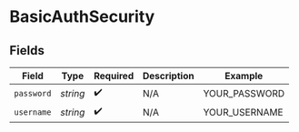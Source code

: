# BasicAuthSecurity


## Fields

| Field              | Type               | Required           | Description        | Example            |
| ------------------ | ------------------ | ------------------ | ------------------ | ------------------ |
| `password`         | *string*           | :heavy_check_mark: | N/A                | YOUR_PASSWORD      |
| `username`         | *string*           | :heavy_check_mark: | N/A                | YOUR_USERNAME      |